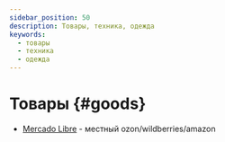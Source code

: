 ```yaml
---
sidebar_position: 50
description: Товары, техника, одежда
keywords:
  - товары
  - техника
  - одежда
---
```


# Товары {#goods}

- [Mercado Libre](https://www.mercadolibre.com.ar/) - местный ozon/wildberries/amazon
